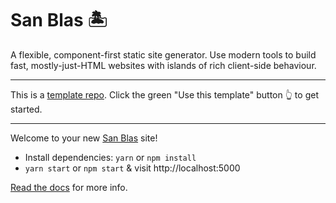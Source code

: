 # San Blas 🏝

A flexible, component-first static site generator. Use modern tools to build fast, mostly-just-HTML websites with islands of rich client-side behaviour.

---

This is a [template repo](https://github.blog/2019-06-06-generate-new-repositories-with-repository-templates/). Click the green "Use this template" button 👆 to get started.

---

Welcome to your new [San Blas](https://sanblas.netlify.com/) site!

- Install dependencies: `yarn` or `npm install`
- `yarn start` or `npm start` & visit http://localhost:5000

[Read the docs](https://sanblas.netlify.com/) for more info.
